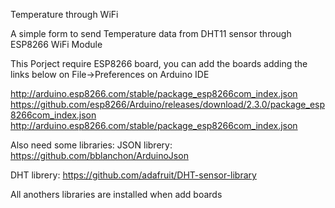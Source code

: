 Temperature through WiFi

A simple form to send Temperature data from DHT11 sensor through ESP8266 WiFi Module

This Porject require ESP8266 board, you can add the boards adding the links below on File->Preferences on Arduino IDE

http://arduino.esp8266.com/stable/package_esp8266com_index.json
https://github.com/esp8266/Arduino/releases/download/2.3.0/package_esp8266com_index.json
http://arduino.esp8266.com/stable/package_esp8266com_index.json

Also need some libraries:
JSON librery:
https://github.com/bblanchon/ArduinoJson

DHT librery:
https://github.com/adafruit/DHT-sensor-library

All anothers libraries are installed when add boards
